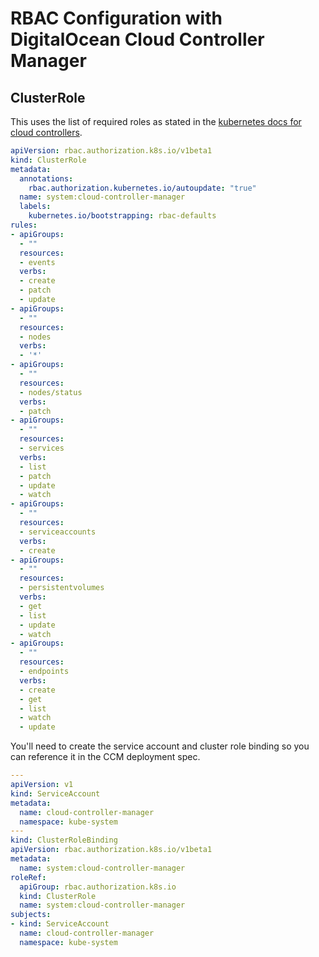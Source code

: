 # 
# RBAC Configuration with DigitalOcean Cloud Controller Manager

## ClusterRole

This uses the list of required roles as stated in the [kubernetes docs for cloud controllers]( https://github.com/kubernetes/website/blob/master/docs/concepts/architecture/cloud-controller.md).

```yaml
apiVersion: rbac.authorization.k8s.io/v1beta1
kind: ClusterRole
metadata:
  annotations:
    rbac.authorization.kubernetes.io/autoupdate: "true"
  name: system:cloud-controller-manager
  labels:
    kubernetes.io/bootstrapping: rbac-defaults
rules:
- apiGroups:
  - ""
  resources:
  - events
  verbs:
  - create
  - patch
  - update
- apiGroups:
  - ""
  resources:
  - nodes
  verbs:
  - '*'
- apiGroups:
  - ""
  resources:
  - nodes/status
  verbs:
  - patch
- apiGroups:
  - ""
  resources:
  - services
  verbs:
  - list
  - patch
  - update
  - watch
- apiGroups:
  - ""
  resources:
  - serviceaccounts
  verbs:
  - create
- apiGroups:
  - ""
  resources:
  - persistentvolumes
  verbs:
  - get
  - list
  - update
  - watch
- apiGroups:
  - ""
  resources:
  - endpoints
  verbs:
  - create
  - get
  - list
  - watch
  - update
```

You'll need to create the service account and cluster role binding so you can reference it in the CCM deployment spec.

```yaml
---
apiVersion: v1
kind: ServiceAccount
metadata:
  name: cloud-controller-manager
  namespace: kube-system
---
kind: ClusterRoleBinding
apiVersion: rbac.authorization.k8s.io/v1beta1
metadata:
  name: system:cloud-controller-manager
roleRef:
  apiGroup: rbac.authorization.k8s.io
  kind: ClusterRole
  name: system:cloud-controller-manager
subjects:
- kind: ServiceAccount
  name: cloud-controller-manager
  namespace: kube-system
```